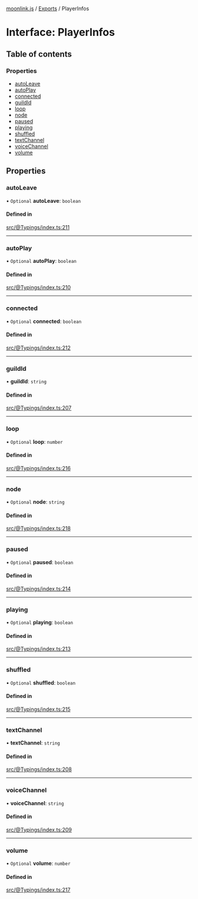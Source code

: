 [moonlink.js](../README.md) / [Exports](../modules.md) / PlayerInfos

# Interface: PlayerInfos

## Table of contents

### Properties

- [autoLeave](PlayerInfos.md#autoleave)
- [autoPlay](PlayerInfos.md#autoplay)
- [connected](PlayerInfos.md#connected)
- [guildId](PlayerInfos.md#guildid)
- [loop](PlayerInfos.md#loop)
- [node](PlayerInfos.md#node)
- [paused](PlayerInfos.md#paused)
- [playing](PlayerInfos.md#playing)
- [shuffled](PlayerInfos.md#shuffled)
- [textChannel](PlayerInfos.md#textchannel)
- [voiceChannel](PlayerInfos.md#voicechannel)
- [volume](PlayerInfos.md#volume)

## Properties

### autoLeave

• `Optional` **autoLeave**: `boolean`

#### Defined in

[src/@Typings/index.ts:211](https://github.com/Ecliptia/moonlink.js/blob/ab259c6/src/@Typings/index.ts#L211)

___

### autoPlay

• `Optional` **autoPlay**: `boolean`

#### Defined in

[src/@Typings/index.ts:210](https://github.com/Ecliptia/moonlink.js/blob/ab259c6/src/@Typings/index.ts#L210)

___

### connected

• `Optional` **connected**: `boolean`

#### Defined in

[src/@Typings/index.ts:212](https://github.com/Ecliptia/moonlink.js/blob/ab259c6/src/@Typings/index.ts#L212)

___

### guildId

• **guildId**: `string`

#### Defined in

[src/@Typings/index.ts:207](https://github.com/Ecliptia/moonlink.js/blob/ab259c6/src/@Typings/index.ts#L207)

___

### loop

• `Optional` **loop**: `number`

#### Defined in

[src/@Typings/index.ts:216](https://github.com/Ecliptia/moonlink.js/blob/ab259c6/src/@Typings/index.ts#L216)

___

### node

• `Optional` **node**: `string`

#### Defined in

[src/@Typings/index.ts:218](https://github.com/Ecliptia/moonlink.js/blob/ab259c6/src/@Typings/index.ts#L218)

___

### paused

• `Optional` **paused**: `boolean`

#### Defined in

[src/@Typings/index.ts:214](https://github.com/Ecliptia/moonlink.js/blob/ab259c6/src/@Typings/index.ts#L214)

___

### playing

• `Optional` **playing**: `boolean`

#### Defined in

[src/@Typings/index.ts:213](https://github.com/Ecliptia/moonlink.js/blob/ab259c6/src/@Typings/index.ts#L213)

___

### shuffled

• `Optional` **shuffled**: `boolean`

#### Defined in

[src/@Typings/index.ts:215](https://github.com/Ecliptia/moonlink.js/blob/ab259c6/src/@Typings/index.ts#L215)

___

### textChannel

• **textChannel**: `string`

#### Defined in

[src/@Typings/index.ts:208](https://github.com/Ecliptia/moonlink.js/blob/ab259c6/src/@Typings/index.ts#L208)

___

### voiceChannel

• **voiceChannel**: `string`

#### Defined in

[src/@Typings/index.ts:209](https://github.com/Ecliptia/moonlink.js/blob/ab259c6/src/@Typings/index.ts#L209)

___

### volume

• `Optional` **volume**: `number`

#### Defined in

[src/@Typings/index.ts:217](https://github.com/Ecliptia/moonlink.js/blob/ab259c6/src/@Typings/index.ts#L217)
